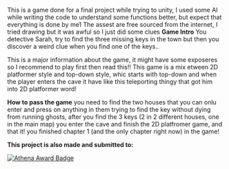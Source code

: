 This is a game done for a final project while trying to unity, I used some AI while writing the code to understand some functions better, but expect that everything is done by me1 
The assest are free sourced from the internet, I tried drawing but it was awful so I just did some clues
**Game Intro**
You detective Sarah, try to find the three missing keys in the town but then you discover a weird clue when you find one of the keys..

This is a major information about the game, it might have some exposeres so I recommend to play first then read this!!
This game is a mix etween 2D platformer style and top-down style, whic starts with top-down and when the player enters the cave it have like this teleporting thingy that got him into 2D platformer word!

**How to pass the game**
you need to find the two houses that you can onlu enter and press on anything in them trying to find the key without dying from running ghosts, after you find the 3 keys (2 in 2 different houses, one in the main map) you enter the cave and finish the 2D platfromer game, and that it! you finished chapter 1 (and the only chapter right now) in the game!

**This project is also made and submitted to:**

[![Athena Award Badge](https://img.shields.io/endpoint?url=https%3A%2F%2Faward.athena.hackclub.com%2Fapi%2Fbadge)](https://award.athena.hackclub.com?utm_source=readme)
